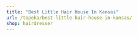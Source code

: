 ```yaml
---
title: "Best Little Hair House In Kansas"
url: /topeka/best-little-hair-house-in-kansas/
shop: hairdresser
---
```

